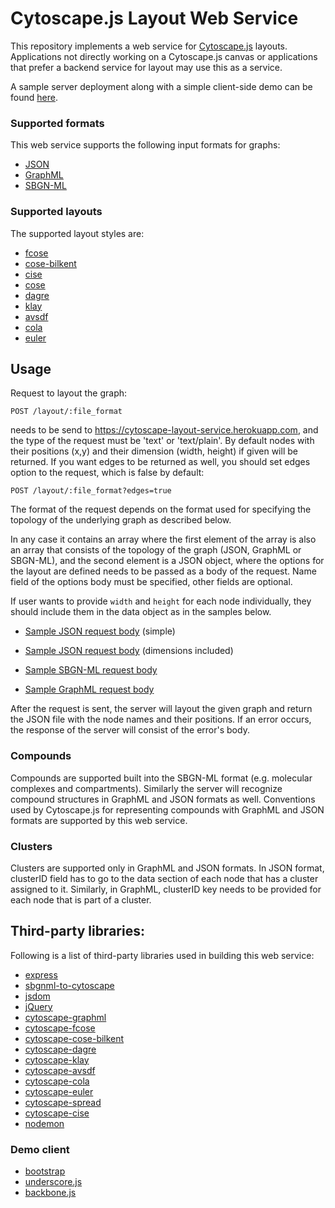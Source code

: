 Cytoscape.js Layout Web Service
================================================================================

This repository implements a web service for [Cytoscape.js](http://js.cytoscape.org/) layouts. Applications not directly working on a Cytoscape.js canvas or applications that prefer a backend service for layout may use this as a service.

A sample server deployment along with a simple client-side demo can be found [here](https://cytoscape-layout-service.herokuapp.com/).

### Supported formats
This web service supports the following input formats for graphs:
- [JSON](https://www.json.org/)
- [GraphML](http://graphml.graphdrawing.org/)
- [SBGN-ML](https://github.com/sbgn/sbgn/wiki/SBGN_ML)

### Supported layouts
The supported layout styles are:
- [fcose](https://github.com/iVis-at-Bilkent/cytoscape.js-fcose)
- [cose-bilkent](https://github.com/cytoscape/cytoscape.js-cose-bilkent)
- [cise](https://github.com/iVis-at-Bilkent/cytoscape.js-cise)
- [cose](https://github.com/iVis-at-Bilkent/cytoscape.js-cose)
- [dagre](https://github.com/cytoscape/cytoscape.js-dagre)
- [klay](https://github.com/cytoscape/cytoscape.js-klay)
- [avsdf](https://github.com/iVis-at-Bilkent/cytoscape.js-avsdf)
- [cola](https://github.com/cytoscape/cytoscape.js-cola)
- [euler](https://github.com/cytoscape/cytoscape.js-euler)

## Usage
Request to layout the graph:
```
POST /layout/:file_format
```
needs to be send to https://cytoscape-layout-service.herokuapp.com, and the type of the request must be 'text' or 'text/plain'.
By default nodes with their positions (x,y) and their dimension (width, height) if given will be returned. If you want edges to be returned as well, you should set edges option to the request, which is false by default:
```
POST /layout/:file_format?edges=true
```

The format of the request depends on the format used for specifying the topology of the underlying graph as described below.

In any case it contains an array where the first element of the array is also an array that consists of the topology of the graph (JSON, GraphML or SBGN-ML), and the second element is a JSON object, where the options for the layout are defined needs to be passed as a body of the request. Name field of the options body must be specified, other fields are optional. 

If user wants to provide ```width``` and ```height``` for each node individually, they should include them in the data object as in the samples below.

- [Sample JSON request body](https://github.com/iVis-at-Bilkent/cytoscape.js-layout-service/blob/master/public/samples/sample4-simple-json.txt) (simple)

- [Sample JSON request body](https://github.com/iVis-at-Bilkent/cytoscape.js-layout-service/blob/master/public/samples/json_sample_width_height.json) (dimensions included)

- [Sample SBGN-ML request body](https://github.com/iVis-at-Bilkent/cytoscape.js-layout-service/blob/master/public/samples/sample7-simple-sbgnml.txt)

- [Sample GraphML request body](https://github.com/iVis-at-Bilkent/cytoscape.js-layout-service/blob/master/public/samples/sample2-simple-graphml.txt)

After the request is sent, the server will layout the given graph and return the JSON file with the node names and their positions.
If an error occurs, the response of the server will consist of the error's body.

### Compounds
Compounds are supported built into the SBGN-ML format (e.g. molecular complexes and compartments). Similarly the server will recognize compound structures in GraphML and JSON formats as well. Conventions used by Cytoscape.js for representing compounds with GraphML and JSON formats are supported by this web service.

### Clusters
Clusters are supported only in GraphML and JSON formats. In JSON format, clusterID field has to go to the data section of each node that has a cluster assigned to it. Similarly, in GraphML, clusterID key needs to be provided for each node that is part of a cluster.  

## Third-party libraries:
Following is a list of third-party libraries used in building this web service:
- [express](https://www.npmjs.com/package/express)
- [sbgnml-to-cytoscape](https://www.npmjs.com/package/sbgnml-to-cytoscape)
- [jsdom](https://www.npmjs.com/package/jsdom)
- [jQuery](https://www.npmjs.com/package/jquery)
- [cytoscape-graphml](https://www.npmjs.com/package/cytoscape-graphml)
- [cytoscape-fcose](https://www.npmjs.com/package/cytoscape-fcose)
- [cytoscape-cose-bilkent](https://www.npmjs.com/package/cytoscape-cose-bilkent)
- [cytoscape-dagre](https://www.npmjs.com/package/cytoscape-dagre)
- [cytoscape-klay](https://www.npmjs.com/package/cytoscape-klay)
- [cytoscape-avsdf](https://www.npmjs.com/package/cytoscape-avsdf)
- [cytoscape-cola](https://www.npmjs.com/package/cytoscape-cola)
- [cytoscape-euler](https://www.npmjs.com/package/cytoscape-euler)
- [cytoscape-spread](https://www.npmjs.com/package/cytoscape-spread)
- [cytoscape-cise](https://www.npmjs.com/package/cytoscape-cise)
- [nodemon](https://www.npmjs.com/package/nodemon)
### Demo client
- [bootstrap](https://getbootstrap.com)
- [underscore.js](https://underscorejs.org)
- [backbone.js](https://backbonejs.org)





 

 


